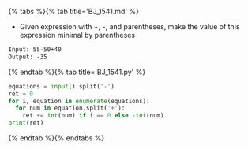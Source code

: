 {% tabs %}{% tab title='BJ_1541.md' %}

* Given expression with +, -, and parentheses, make the value of this expression minimal by parentheses

```txt
Input: 55-50+40
Output: -35
```

{% endtab %}{% tab title='BJ_1541.py' %}

```py
equations = input().split('-')
ret = 0
for i, equation in enumerate(equations):
  for num in equation.split('+'):
    ret += int(num) if i == 0 else -int(num)
print(ret)
```

{% endtab %}{% endtabs %}
